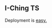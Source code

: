 ## I-Ching TS

Deployment is [easy.](https://cansahin.gitbook.io/react-boilerplate-cra-template/deployment/aws)
